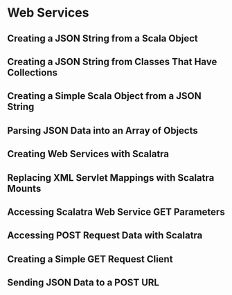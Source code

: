 # Web Services

## Creating a JSON String from a Scala Object
## Creating a JSON String from Classes That Have Collections
## Creating a Simple Scala Object from a JSON String
## Parsing JSON Data into an Array of Objects
## Creating Web Services with Scalatra
## Replacing XML Servlet Mappings with Scalatra Mounts
## Accessing Scalatra Web Service GET Parameters
## Accessing POST Request Data with Scalatra
## Creating a Simple GET Request Client
## Sending JSON Data to a POST URL
